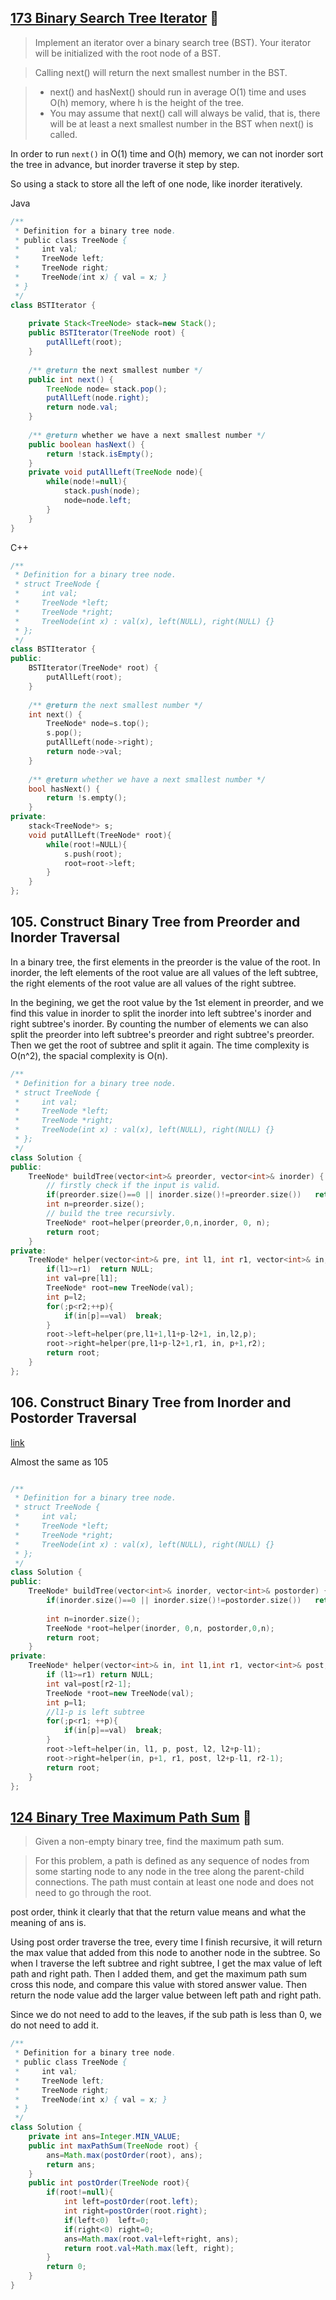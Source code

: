 ## [173 Binary Search Tree Iterator](https://leetcode.com/problems/binary-search-tree-iterator/)  :triangular_flag_on_post:

> Implement an iterator over a binary search tree (BST). Your iterator will be initialized with the root node of a BST.

> Calling next() will return the next smallest number in the BST.

> - next() and hasNext() should run in average O(1) time and uses O(h) memory, where h is the height of the tree.
> - You may assume that next() call will always be valid, that is, there will be at least a next smallest number in the BST when next() is called.

In order to run `next()` in O(1) time and O(h) memory, we can not inorder sort the tree in advance, but inorder traverse it step by step. 

So using a stack to store all the left of one node, like inorder iteratively. 

Java

```Java
/**
 * Definition for a binary tree node.
 * public class TreeNode {
 *     int val;
 *     TreeNode left;
 *     TreeNode right;
 *     TreeNode(int x) { val = x; }
 * }
 */
class BSTIterator {
    
    private Stack<TreeNode> stack=new Stack();
    public BSTIterator(TreeNode root) {
        putAllLeft(root);
    }
    
    /** @return the next smallest number */
    public int next() {
        TreeNode node= stack.pop();
        putAllLeft(node.right);
        return node.val;
    }
    
    /** @return whether we have a next smallest number */
    public boolean hasNext() {
        return !stack.isEmpty();
    }
    private void putAllLeft(TreeNode node){
        while(node!=null){
            stack.push(node);
            node=node.left;
        }
    }
}
```

C++

```Cpp
/**
 * Definition for a binary tree node.
 * struct TreeNode {
 *     int val;
 *     TreeNode *left;
 *     TreeNode *right;
 *     TreeNode(int x) : val(x), left(NULL), right(NULL) {}
 * };
 */
class BSTIterator {
public:
    BSTIterator(TreeNode* root) {
        putAllLeft(root);
    }
    
    /** @return the next smallest number */
    int next() {
        TreeNode* node=s.top();
        s.pop();
        putAllLeft(node->right);
        return node->val;
    }
    
    /** @return whether we have a next smallest number */
    bool hasNext() {
        return !s.empty();
    }
private:
    stack<TreeNode*> s;
    void putAllLeft(TreeNode* root){
        while(root!=NULL){
            s.push(root);
            root=root->left;
        }
    }
};
```
## 105. Construct Binary Tree from Preorder and Inorder Traversal

In a binary tree, the first elements in the preorder is the value of the root. In inorder, the left elements of the root value are all values of the left subtree, the right elements of the root value are all values of the right subtree. 

In the begining, we get the root value by the 1st element in preorder, and we find this value in inorder to split the inorder into left subtree's inorder and right subtree's inorder. By counting the number of elements we can also split the preorder into left subtree's preorder and right subtree's preorder. Then we get the root of subtree and split it again. The time complexity is O(n^2), the spacial complexity is O(n).

```cpp
/**
 * Definition for a binary tree node.
 * struct TreeNode {
 *     int val;
 *     TreeNode *left;
 *     TreeNode *right;
 *     TreeNode(int x) : val(x), left(NULL), right(NULL) {}
 * };
 */
class Solution {
public:
    TreeNode* buildTree(vector<int>& preorder, vector<int>& inorder) {
        // firstly check if the input is valid.
        if(preorder.size()==0 || inorder.size()!=preorder.size())   return NULL;
        int n=preorder.size();
        // build the tree recursivly.
        TreeNode* root=helper(preorder,0,n,inorder, 0, n);
        return root;
    }
private:
    TreeNode* helper(vector<int>& pre, int l1, int r1, vector<int>& in, int l2, int r2){
        if(l1>=r1)  return NULL;
        int val=pre[l1];
        TreeNode* root=new TreeNode(val);
        int p=l2;
        for(;p<r2;++p){
            if(in[p]==val)  break;
        }
        root->left=helper(pre,l1+1,l1+p-l2+1, in,l2,p);
        root->right=helper(pre,l1+p-l2+1,r1, in, p+1,r2);
        return root;
    }
};
```

## 106. Construct Binary Tree from Inorder and Postorder Traversal

[link](https://leetcode.com/problems/construct-binary-tree-from-inorder-and-postorder-traversal/)

Almost the same as 105

```cpp

/**
 * Definition for a binary tree node.
 * struct TreeNode {
 *     int val;
 *     TreeNode *left;
 *     TreeNode *right;
 *     TreeNode(int x) : val(x), left(NULL), right(NULL) {}
 * };
 */
class Solution {
public:
    TreeNode* buildTree(vector<int>& inorder, vector<int>& postorder) {
        if(inorder.size()==0 || inorder.size()!=postorder.size())   return NULL;
        
        int n=inorder.size();
        TreeNode *root=helper(inorder, 0,n, postorder,0,n);
        return root;
    }
private:
    TreeNode* helper(vector<int>& in, int l1,int r1, vector<int>& post, int l2, int r2){
        if (l1>=r1) return NULL;
        int val=post[r2-1];
        TreeNode *root=new TreeNode(val);
        int p=l1;
        //l1-p is left subtree
        for(;p<r1; ++p){
            if(in[p]==val)  break;
        }
        root->left=helper(in, l1, p, post, l2, l2+p-l1);
        root->right=helper(in, p+1, r1, post, l2+p-l1, r2-1);
        return root;
    }
};
```

## [124 Binary Tree Maximum Path Sum](https://leetcode.com/problems/binary-tree-maximum-path-sum/)    :triangular_flag_on_post:

> Given a non-empty binary tree, find the maximum path sum.

> For this problem, a path is defined as any sequence of nodes from some starting node to any node in the tree along the parent-child connections. The path must contain at least one node and does not need to go through the root.

post order, think it clearly that that the return value means and what the meaning of ans is.

Using post order traverse the tree, every time I finish recursive, it will return the max value that added from this node to another node in the subtree. So when I traverse the left subtree and right subtree, I get the max value of left path and right path. Then I added them, and get the maximum path sum cross this node, and compare this value with stored answer value. Then return the node value add the larger value between left path and right path.

Since we do not need to add to the leaves, if the sub path is less than 0, we do not need to add it.

```Java
/**
 * Definition for a binary tree node.
 * public class TreeNode {
 *     int val;
 *     TreeNode left;
 *     TreeNode right;
 *     TreeNode(int x) { val = x; }
 * }
 */
class Solution {
    private int ans=Integer.MIN_VALUE;
    public int maxPathSum(TreeNode root) {
        ans=Math.max(postOrder(root), ans);
        return ans;
    }
    public int postOrder(TreeNode root){
        if(root!=null){
            int left=postOrder(root.left);
            int right=postOrder(root.right);
            if(left<0)  left=0;
            if(right<0) right=0;
            ans=Math.max(root.val+left+right, ans);
            return root.val+Math.max(left, right);
        }
        return 0;
    }
}
```